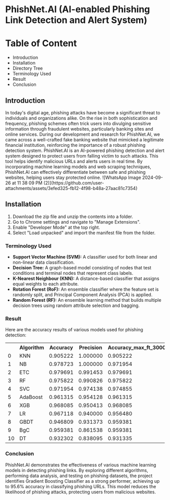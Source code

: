 <h1>PhishNet.AI (AI-enabled Phishing Link Detection and Alert System)</h1>
<h1>Table of Content</h1> <ul> <li>Introduction</li> <li>Installation</li> <li>Directory Tree</li> <li>Terminology Used</li> <li>Result</li> <li>Conclusion</li> </ul> <h2>Introduction</h2> <p> In today's digital age, phishing attacks have become a significant threat to individuals and organizations alike. On the rise in both sophistication and frequency, phishing schemes often trick users into divulging sensitive information through fraudulent websites, particularly banking sites and online services. During our development and research for PhishNet.AI, we came across a well-crafted fake banking website that mimicked a legitimate financial institution, reinforcing the importance of a robust phishing detection system.
PhishNet.AI is an AI-powered phishing detection and alert system designed to protect users from falling victim to such attacks. This tool helps identify malicious URLs and alerts users in real time. By incorporating machine learning models and web scraping techniques, PhishNet.AI can effectively differentiate between safe and phishing websites, helping users stay protected online.
![WhatsApp Image 2024-09-26 at 11 38 09 PM (2)](https://github.com/user-attachments/assets/3efed325-fb12-4f98-b48a-27aac81c7354)

</p> <h2>Installation</h2> <ol> <li>Download the zip file and unzip the contents into a folder.</li> <li>Go to Chrome settings and navigate to "Manage Extensions".</li> <li>Enable "Developer Mode" at the top right.</li> <li>Select "Load unpacked" and import the manifest file from the folder.</li> </ol> 

<h3>Terminology Used</h3> <ul> <li><strong>Support Vector Machine (SVM):</strong> A classifier used for both linear and non-linear data classification.</li> <li><strong>Decision Tree:</strong> A graph-based model consisting of nodes that test conditions and terminal nodes that represent class labels.</li> <li><strong>K-Nearest Neighbour (KNN):</strong> A distance-based classifier that assigns equal weights to each attribute.</li> <li><strong>Rotation Forest (RoF):</strong> An ensemble classifier where the feature set is randomly split, and Principal Component Analysis (PCA) is applied.</li> <li><strong>Random Forest (RF):</strong> An ensemble learning method that builds multiple decision trees using random attribute selection and bagging.</li> </ul> <h3>Result</h3> <p>Here are the accuracy results of various models used for phishing detection:</p> <table> <tr> <th></th> <th>Algorithm</th> <th>Accuracy</th> <th>Precision</th> <th>Accuracy_max_ft_3000</th> </tr> <tr> <td>0</td> <td>KNN</td> <td>0.905222</td> <td>1.000000</td> <td>0.905222</td> </tr> <tr> <td>1</td> <td>NB</td> <td>0.978723</td> <td>1.000000</td> <td>0.971954</td> </tr> <tr> <td>2</td> <td>ETC</td> <td>0.979691</td> <td>0.991453</td> <td>0.979691</td> </tr> <tr> <td>3</td> <td>RF</td> <td>0.975822</td> <td>0.990826</td> <td>0.975822</td> </tr> <tr> <td>4</td> <td>SVC</td> <td>0.971954</td> <td>0.974138</td> <td>0.974855</td> </tr> <tr> <td>5</td> <td>AdaBoost</td> <td>0.961315</td> <td>0.954128</td> <td>0.961315</td> </tr> <tr> <td>6</td> <td>XGB</td> <td>0.968085</td> <td>0.950413</td> <td>0.968085</td> </tr> <tr> <td>7</td> <td>LR</td> <td>0.967118</td> <td>0.940000</td> <td>0.956480</td> </tr> <tr> <td>8</td> <td>GBDT</td> <td>0.946809</td> <td>0.931373</td> <td>0.959381</td> </tr> <tr> <td>9</td> <td>BgC</td> <td>0.959381</td> <td>0.861538</td> <td>0.959381</td> </tr> <tr> <td>10</td> <td>DT</td> <td>0.932302</td> <td>0.838095</td> <td>0.931335</td> </tr> </table> <h3>Conclusion</h3> <p> PhishNet.AI demonstrates the effectiveness of various machine learning models in detecting phishing links. By exploring different algorithms, performing data analysis, and testing on phishing datasets, the project identifies Gradient Boosting Classifier as a strong performer, achieving up to 95.6% accuracy in classifying phishing URLs. This model reduces the likelihood of phishing attacks, protecting users from malicious websites. </p>
